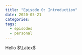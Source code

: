 ```yaml
---
title: "Episode 0: Introduction"
date: 2020-05-21
categories:
tags:
  - episodes
  - personal
---
```


Hello $\Latex$
